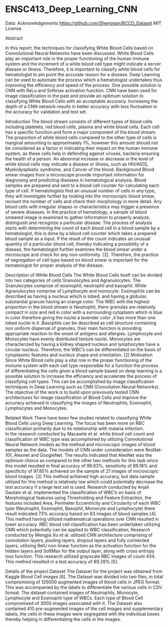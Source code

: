 # ENSC413_Deep_Learning_CNN


Data:
Acknowledgements
https://github.com/Shenggan/BCCD_Dataset MIT License


Abstract

In this report, the techniques for classifying White Blood Cells based on Convolutional Neural Networks have been discussed. White Blood Cells play an important role in the proper functioning of the human immune system and the increment of a white blood cell type might indicate a server disease or illness. Therefore, it is important to classify white blood cells for hematologist to pin point the accurate reason for a disease. Deep Learning can be used to automate the process which a hematologist undertakes thus improving the efficiency and speed of the process. One possible solution is CNN with ReLu and Softmax activation function. CNN have been used for image classification in the past and provide an optimum solution to classifying White Blood Cells with an acceptable accuracy. Increasing the depth of a CNN network results in better accuracy with less fluctuation in the accuracy for validation and test set. 


Introduction
The blood stream consists of different types of blood cells including platelets, red blood cells, plasma and white blood cells. Each cell has a specific function and form a major component of the blood stream. The proportion of white blood cells compared to the other type of cells is marginal amounting to approximately 1%, however this amount should not be considered as a factor in indicating their impact on the human immune system, as these cells help in defending against viruses, bacteria ensuring the health of a person. An abnormal increase or decrease in the level of white blood cells may indicate a disease or illness, such as HIV/AIDS, Myelodysplastic syndrome, and Cancer of the blood.
Background
Blood smear images from a microscope provide important information for diagnosing and predicting diseases in hematological analysis. Blood samples are prepared and sent to a blood cell counter for calculating each type of cell. If hematologists find an unusual number of cells in any type, they will investigate further by looking into the microscopic blood smear, recount the number of cells and check their morphology in more detail. Any blood cells with irregular shapes or characteristics may trigger a presence of severe diseases.
In the practice of hematology, a sample of blood smeared image is examined to gather information to properly analyze, distinguish and recognize a particular disease. The process of analysis starts with determining the count of each blood cell in a blood sample by a hematologist, this is done by a blood cell counter which takes a prepared blood sample as a input. If the result of the count indicates an unusual quantity of a particular blood cell, thereby indicating a possibility of a disease, the hematologist further examines the blood smear under a microscope and check for any non-uniformity. [2]. Therefore, the practice of segregation of cell type based on blood smear is important for the hematologist for proper analysis of the disease.

Description of White Blood Cells
The White Blood Cells itself can be divided into two categories of cells Granulocytes and Agranulocytes. The Granulocytes comprise of eosinophil, neutrophil and basophil. While Agranulocytes comprise of Lymphocyte and monocyte. Eosinophils can be described as having a nucleus which is lobed, and having a globular, substantial granule having an orange color. The WBC with the highest proportion in the blood stream is Neutrophil, there granules are relatively compact in size and red in color with a surrounding cytoplasm which is blue in color therefore giving the nuclei a lavender color ,it has more than one lobed nuclei in it .Basophils can be described as cell structure containing non uniform dispersal of granules, their main function is providing appropriate reaction to the onset of antigens and allergies. Lymphocyte and Monocytes have evenly distributed texture nuclei. Monocytes are characterized by having a kidney shaped nucleus and lymphocytes have a circular nucleus. Therefore, the WBC’s can be differentiated on the basis of cytoplasmic features and nucleus shape and orientation. [2]
Motivation
Since White Blood cells play a vital role in the proper functioning of the immune system with each cell type responsible for a function the process of differentiating the cells given a blood sample based on deep learning is a possible solution to increase the efficiency and accelerate the process of classifying cell types. This can be accomplished by image classification techniques in Deep Learning such as CNN (Convolution Neural Networks).  The objective of the work is to build upon previously tested CNN architectures for image classification of Blood Cells and improve the accuracy achieved in classifying the images of Neutrophils, Eosinophil, Lymphocytes and Monocytes.

Related Work
There have been few studies related to classifying White Blood Cells using Deep Learning. The focus has been more on RBC classification primarily due to its relationship with malaria infection.  
In the research conducted by Macawile et al. white blood cell count and classification of WBC type was accomplished by utilizing Convolutional Neural Network models as the method and microscopic images of blood samples as the data. The models of CNN under consideration were ResNet-101, Alexnet and GoogleNet. The results indicated that AlexNet was the optimum choice as compared to the other two methods for this task since this model resulted in final accuracy of 96.63%, sensitivity of 89.18% and specificity of 97.85% achieved on the sample of 21 images of microscopic blood images. [3] This method achieved high accuracy, but data sample utilized for this method is relatively low which could potentially decrease the test accuracy if a large test set is used. 
	Research conducted by Anjali Gautam et al. implemented the classification of WBC’s on basis of Morphological features using Thresholding and Feature Extraction, the features included Area, Perimeter Eccentricity and Circularity of each WBC type (Neutrophil, Eosinophil, Basophil, Monocyte and Lymphocyte) there result indicated 73% accuracy based on 63 images of blood samples [4]. This method having utilized mathematical operations over CNN resulted in lower accuracy.
	RBC blood cell classification has been undertaken utilizing CNN which potentially can be applied to WBC classification, Research conducted by Mengjia Xu et al. utilized CNN architecture comprising of convolution layers, pooling layers, dropout layers and fully connected layers, utilizing RelU non-linear function as the activation function for the hidden layers and SoftMax for the output layer, along with cross entropy loss function.  This research utilized grayscale RBC images of count 434. This method resulted in a test accuracy of 89.28% [5]. 

Details of the project
Dataset 
The Dataset for the project was obtained from Kaggle Blood Cell images [6]. The Dataset was divided into two files, in total compromising of 125000 augmented images of blood cells in JPEG format. This was accompanied by the labels to differentiate the various cells in CSV format. The dataset contained images of Neutrophils, Monocyte, Lymphocyte and Eosinophil type of WBCs. Each type of Blood Cell compromised of 3000 images associated with it. The Dataset also contained 410 pre-augmented images of the cell images and supplementary labels, the cells in these images were segregated with the individual boxes thereby helping in differentiating the cells in the images.


